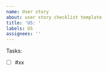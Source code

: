 ```yaml
---
name: User story
about: user story checklist template
title: 'US: '
labels: US
assignees: ''
---
```


<!---
Short description of the US
-->

<!---
List subtasks here, need to automatically be updated
-->

Tasks:

- [ ] #xx <!---link to the issue-->
